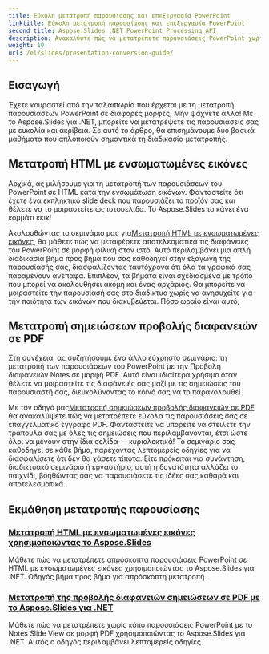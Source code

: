 ```yaml
---
title: Εύκολη μετατροπή παρουσίασης και επεξεργασία PowerPoint
linktitle: Εύκολη μετατροπή παρουσίασης και επεξεργασία PowerPoint
second_title: Aspose.Slides .NET PowerPoint Processing API
description: Ανακαλύψτε πώς να μετατρέπετε παρουσιάσεις PowerPoint χωρίς κόπο χρησιμοποιώντας το Aspose.Slides για .NET με τους ξεκάθαρους, αναλυτικούς οδηγούς μας.
weight: 10
url: /el/slides/presentation-conversion-guide/
---
```

## Εισαγωγή

Έχετε κουραστεί από την ταλαιπωρία που έρχεται με τη μετατροπή παρουσιάσεων PowerPoint σε διάφορες μορφές; Μην ψάχνετε άλλο! Με το Aspose.Slides για .NET, μπορείτε να μετατρέψετε τις παρουσιάσεις σας με ευκολία και ακρίβεια. Σε αυτό το άρθρο, θα επισημάνουμε δύο βασικά μαθήματα που απλοποιούν σημαντικά τη διαδικασία μετατροπής.

## Μετατροπή HTML με ενσωματωμένες εικόνες

Αρχικά, ας μιλήσουμε για τη μετατροπή των παρουσιάσεων του PowerPoint σε HTML κατά την ενσωμάτωση εικόνων. Φανταστείτε ότι έχετε ένα εκπληκτικό slide deck που παρουσιάζει το προϊόν σας και θέλετε να το μοιραστείτε ως ιστοσελίδα. Το Aspose.Slides το κάνει ένα κομμάτι κέικ! 

 Ακολουθώντας το σεμινάριο μας για[Μετατροπή HTML με ενσωματωμένες εικόνες](./converting-html-with-embedded-images/), θα μάθετε πώς να μεταφέρετε αποτελεσματικά τις διαφάνειες του PowerPoint σε μορφή φιλική στον ιστό. Αυτό περιλαμβάνει μια απλή διαδικασία βήμα προς βήμα που σας καθοδηγεί στην εξαγωγή της παρουσίασής σας, διασφαλίζοντας ταυτόχρονα ότι όλα τα γραφικά σας παραμένουν ανέπαφα. Επιπλέον, τα βήματα είναι σχεδιασμένα με τρόπο που μπορεί να ακολουθήσει ακόμη και ένας αρχάριος. Θα μπορείτε να μοιραστείτε την παρουσίασή σας στο διαδίκτυο χωρίς να ανησυχείτε για την ποιότητα των εικόνων που διακυβεύεται. Πόσο ωραίο είναι αυτό;

## Μετατροπή σημειώσεων προβολής διαφανειών σε PDF

Στη συνέχεια, ας συζητήσουμε ένα άλλο εύχρηστο σεμινάριο: τη μετατροπή των παρουσιάσεων του PowerPoint με την Προβολή διαφανειών Notes σε μορφή PDF. Αυτό είναι ιδιαίτερα χρήσιμο όταν θέλετε να μοιραστείτε τις διαφάνειές σας μαζί με τις σημειώσεις του παρουσιαστή σας, διευκολύνοντας το κοινό σας να το παρακολουθεί. 

 Με τον οδηγό μας[Μετατροπή σημειώσεων προβολής διαφανειών σε PDF](./converting-notes-slide-view-to-pdf/), θα ανακαλύψετε πώς να μετατρέπετε εύκολα τις παρουσιάσεις σας σε επαγγελματικό έγγραφο PDF. Φανταστείτε να μπορείτε να στείλετε την τράπουλα σας με όλες τις σημειώσεις που περιλαμβάνονται, έτσι ώστε όλοι να μένουν στην ίδια σελίδα — κυριολεκτικά! Το σεμινάριο σας καθοδηγεί σε κάθε βήμα, παρέχοντας λεπτομερείς οδηγίες για να διασφαλίσετε ότι δεν θα χάσετε τίποτα. Είτε πρόκειται για συνάντηση, διαδικτυακό σεμινάριο ή εργαστήριο, αυτή η δυνατότητα αλλάζει το παιχνίδι, βοηθώντας σας να παρουσιάσετε τις ιδέες σας καθαρά και αποτελεσματικά.

## Εκμάθηση μετατροπής παρουσίασης
### [Μετατροπή HTML με ενσωματωμένες εικόνες χρησιμοποιώντας το Aspose.Slides](./converting-html-with-embedded-images/)
Μάθετε πώς να μετατρέπετε απρόσκοπτα παρουσιάσεις PowerPoint σε HTML με ενσωματωμένες εικόνες χρησιμοποιώντας το Aspose.Slides για .NET. Οδηγός βήμα προς βήμα για απρόσκοπτη μετατροπή.
### [Μετατροπή της προβολής διαφανειών σημειώσεων σε PDF με το Aspose.Slides για .NET](./converting-notes-slide-view-to-pdf/)
Μάθετε πώς να μετατρέπετε χωρίς κόπο παρουσιάσεις PowerPoint με το Notes Slide View σε μορφή PDF χρησιμοποιώντας το Aspose.Slides για .NET. Αυτός ο οδηγός περιλαμβάνει λεπτομερείς οδηγίες.